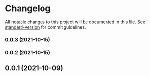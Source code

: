 # Changelog

All notable changes to this project will be documented in this file. See [standard-version](https://github.com/conventional-changelog/standard-version) for
commit guidelines.

### [0.0.3](https://git.zhlh6.cn/Evllis/vite-admin-dashboard/compare/v0.0.2...v0.0.3) (2021-10-15)

### 0.0.2 (2021-10-15)

## 0.0.1 (2021-10-09)
